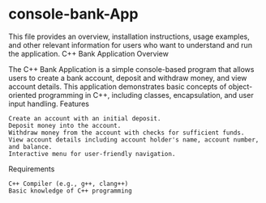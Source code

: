 # console-bank-App

This file provides an overview, installation instructions, usage examples, and other relevant information for users who want to understand and run the application.
C++ Bank Application Overview

The C++ Bank Application is a simple console-based program that allows users to create a bank account, deposit and withdraw money, and view account details. This application demonstrates basic concepts of object-oriented programming in C++, including classes, encapsulation, and user input handling.
Features

    Create an account with an initial deposit.
    Deposit money into the account.
    Withdraw money from the account with checks for sufficient funds.
    View account details including account holder's name, account number, and balance.
    Interactive menu for user-friendly navigation.

Requirements

    C++ Compiler (e.g., g++, clang++)
    Basic knowledge of C++ programming
